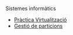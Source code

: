 Sistemes informàtics

- [Pràctica Virtualització](https://htmlpreview.github.io/?https://github.com/OriolJove/Portfolio/blob/main/Moduls/GS/M01-Sistemes%20Inf%C3%B3rmatics/practicaVirtulitzacio/Virtualitzacio.html)
- [Gestió de particions](https://htmlpreview.github.io/?https://github.com/OriolJove/Portfolio/blob/main/Moduls/GS/M01-Sistemes%20Inf%C3%B3rmatics/Particions/dam1bm_m01_uf02_practica_gestio_particions_1_.html)
